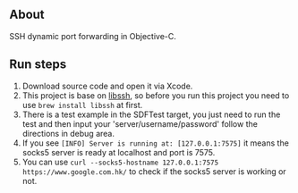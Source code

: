 ## About

SSH dynamic port forwarding in Objective-C.

## Run steps

1. Download source code and open it via Xcode.
2. This project is base on [libssh](https://www.libssh.org/), so before you run this project you need to use `brew install libssh` at first.
3. There is a test example in the SDFTest target, you just need to run the test and then input your 'server/username/password' follow the directions in debug area.
4. If you see `[INFO] Server is running at: [127.0.0.1:7575]` it means the socks5 server is ready at localhost and port is 7575.
5. You can use `curl --socks5-hostname 127.0.0.1:7575 https://www.google.com.hk/` to check if the socks5 server is working or not.
